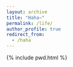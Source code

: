 ```yaml
---
layout: archive
title: "Haha~"
permalink: /life/
author_profile: true
redirect_from:
  - /haha
---
```


{% include pwd.html %}

